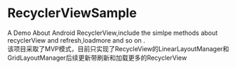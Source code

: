 # RecyclerViewSample
A Demo About Android RecyclerView,include the simlpe methods about recyclerView and refresh,loadmore and so  on .<br/>
该项目采取了MVP模式，目前只实现了RecycleView的LinearLayoutManager和GridLayoutManager后续更新带刷新和加载更多的RecyclerView


